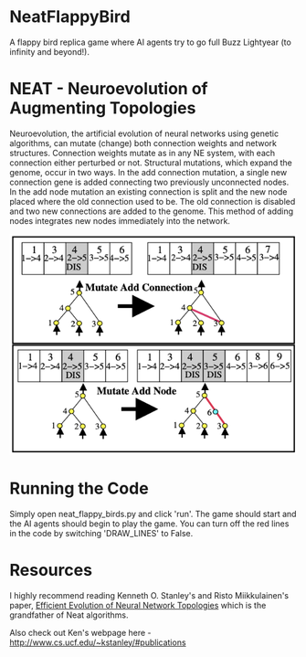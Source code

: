 # NeatFlappyBird
A flappy bird replica game where AI agents try to go full Buzz Lightyear (to infinity and beyond!).

# NEAT - Neuroevolution of Augmenting Topologies
Neuroevolution, the artificial evolution of neural networks using genetic algorithms, can mutate (change) both connection weights and network structures. Connection weights mutate as in any NE system, with each connection either perturbed or not. Structural mutations, which expand the genome, occur in two ways. In the add connection mutation, a single new connection gene is added connecting two previously unconnected nodes. In the add node mutation an existing connection is split and the new node placed where the old connection used to be. The old connection is disabled and two new connections are added to the genome. This method of adding nodes  integrates new nodes immediately into the network.

![NEAT Visual](imgs/NEAT.png)

# Running the Code
Simply open neat_flappy_birds.py and click 'run'. The game should start and the AI agents should begin to play the game. 
You can turn off the red lines in the code by switching 'DRAW_LINES' to False.

# Resources
I highly recommend reading Kenneth O. Stanley's and Risto Miikkulainen's paper, [Efficient Evolution of Neural Network Topologies](http://nn.cs.utexas.edu/downloads/papers/stanley.cec02.pdf) which is the grandfather of Neat algorithms. 

Also check out Ken's webpage here - http://www.cs.ucf.edu/~kstanley/#publications
